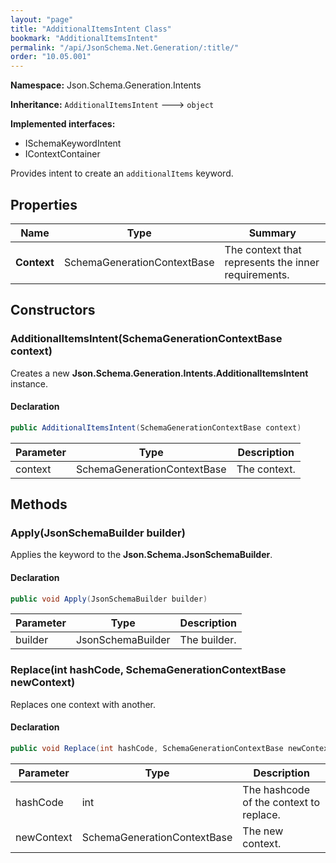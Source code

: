 ```yaml
---
layout: "page"
title: "AdditionalItemsIntent Class"
bookmark: "AdditionalItemsIntent"
permalink: "/api/JsonSchema.Net.Generation/:title/"
order: "10.05.001"
---
```

**Namespace:** Json.Schema.Generation.Intents

**Inheritance:**
`AdditionalItemsIntent`
 🡒 
`object`

**Implemented interfaces:**

- ISchemaKeywordIntent
- IContextContainer

Provides intent to create an `additionalItems` keyword.

## Properties

| Name | Type | Summary |
|---|---|---|
| **Context** | SchemaGenerationContextBase | The context that represents the inner requirements. |

## Constructors

### AdditionalItemsIntent(SchemaGenerationContextBase context)

Creates a new **Json.Schema.Generation.Intents.AdditionalItemsIntent** instance.

#### Declaration

```c#
public AdditionalItemsIntent(SchemaGenerationContextBase context)
```

| Parameter | Type | Description |
|---|---|---|
| context | SchemaGenerationContextBase | The context. |


## Methods

### Apply(JsonSchemaBuilder builder)

Applies the keyword to the **Json.Schema.JsonSchemaBuilder**.

#### Declaration

```c#
public void Apply(JsonSchemaBuilder builder)
```

| Parameter | Type | Description |
|---|---|---|
| builder | JsonSchemaBuilder | The builder. |


### Replace(int hashCode, SchemaGenerationContextBase newContext)

Replaces one context with another.

#### Declaration

```c#
public void Replace(int hashCode, SchemaGenerationContextBase newContext)
```

| Parameter | Type | Description |
|---|---|---|
| hashCode | int | The hashcode of the context to replace. |
| newContext | SchemaGenerationContextBase | The new context. |


